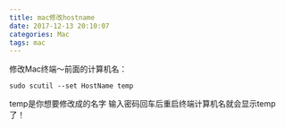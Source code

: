 ```yaml
---
title: mac修改hostname
date: 2017-12-13 20:10:07
categories: Mac
tags: mac
---
```


修改Mac终端～前面的计算机名：

    sudo scutil --set HostName temp

temp是你想要修改成的名字
输入密码回车后重启终端计算机名就会显示temp了！